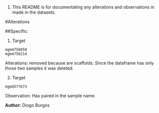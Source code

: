 1. This README is for documentating any alterations and observations in made in the datasets.

#Alterations

##Specific:

1. Target
```
mgm4756050
mgm4756214
```
Alterations: removed because are scaffolds. Since the dataframe has only those two samples it was deleted.

2. Target
```
mgm4577673
```
Observation: Has paired in the sample name.


**Author:** Diogo Burgos